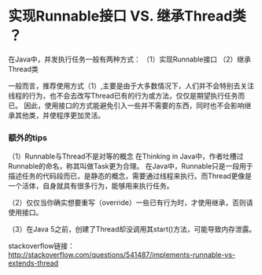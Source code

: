 # 实现Runnable接口  VS. 继承Thread类  ？

在Java中，并发执行任务一般有两种方式：
（1）实现Runnable接口
（2）继承Thread类

一般而言，推荐使用方式（1）,主要是由于大多数情况下，人们并不会特别去关注线程的行为，也不会去改写Thread已有的行为或方法，仅仅是期望执行任务而已。
因此，使用接口的方式能避免引入一些并不需要的东西，同时也不会影响继承其他类，并使程序更加灵活。

### 额外的tips

（1）Runnable与Thread不是对等的概念
在Thinking in Java中，作者吐槽过Runnable的命名，称其叫做Task更为合理。
在Java中，Runnable只是一段用于描述任务的代码段而已，是静态的概念，需要通过线程来执行。而Thread更像是一个活体，自身就具有很多行为，能够用来执行任务。

（2）仅仅当你确实想要重写（override）一些已有行为时，才使用继承，否则请使用接口。

（3）在Java 5之前，创建了Thread却没调用其start()方法，可能导致内存泄露。

stackoverflow链接：
<http://stackoverflow.com/questions/541487/implements-runnable-vs-extends-thread>
